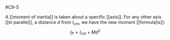 #C9-5

A [[moment of inertia]] is taken about a specific [[axis]]. For any other axis [[in parallel]], 
a distance $d$ from $I_{cm}$, we have the new moment [[formula|is]]: $$I_P = I_{cm} + Md^2$$
